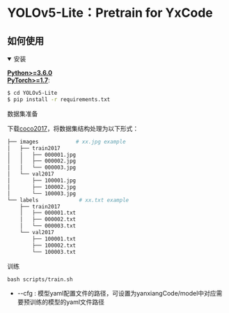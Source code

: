 # YOLOv5-Lite：Pretrain for  YxCode

## <div>如何使用</div>

<details open>
<summary>安装</summary>

[**Python>=3.6.0**](https://www.python.org/) \
[**PyTorch>=1.7**](https://pytorch.org/get-started/locally/):
<!-- $ sudo apt update && apt install -y libgl1-mesa-glx libsm6 libxext6 libxrender-dev -->

```bash
$ cd YOLOv5-Lite
$ pip install -r requirements.txt
```

</details>

<summary>数据集准备</summary>

下载[coco2017](https://cocodataset.org/#download)，将数据集结构处理为以下形式：
```bash
├── images            # xx.jpg example
│   ├── train2017        
│   │   ├── 000001.jpg
│   │   ├── 000002.jpg
│   │   └── 000003.jpg
│   └── val2017         
│       ├── 100001.jpg
│       ├── 100002.jpg
│       └── 100003.jpg
└── labels             # xx.txt example      
    ├── train2017       
    │   ├── 000001.txt
    │   ├── 000002.txt
    │   └── 000003.txt
    └── val2017         
        ├── 100001.txt
        ├── 100002.txt
        └── 100003.txt
```
<summary>训练</summary>

```shell
bash scripts/train.sh
```

* --cfg : 模型yaml配置文件的路径，可设置为yanxiangCode/model中对应需要预训练的模型的yaml文件路径
</details>  

</details>
